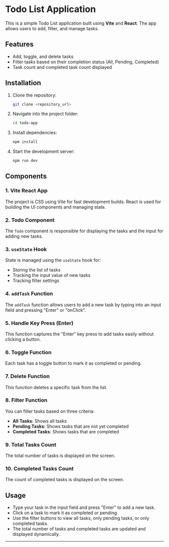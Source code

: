 
# Todo List Application

This is a simple Todo List application built using **Vite** and **React**. The app allows users to add, filter, and manage tasks.

## Features

- Add, toggle, and delete tasks
- Filter tasks based on their completion status (All, Pending, Completed)
- Task count and completed task count displayed

## Installation

1. Clone the repository:
   ```bash
   git clone <repository_url>
   ```
2. Navigate into the project folder:
   ```bash
   cd todo-app
   ```
3. Install dependencies:
   ```bash
   npm install
   ```
4. Start the development server:
   ```bash
   npm run dev
   ```

## Components

### 1. Vite React App
The project is CSS using Vite for fast development builds. React is used for building the UI components and managing state.

### 2. Todo Component
The `Todo` component is responsible for displaying the tasks and the input for adding new tasks.

### 3. `useState` Hook
State is managed using the `useState` hook for:
- Storing the list of tasks
- Tracking the input value of new tasks
- Tracking filter settings


### 4. `addTask` Function
The `addTask` function allows users to add a new task by typing into an input field and pressing "Enter" or "onClick".


### 5. Handle Key Press (Enter)
This function captures the "Enter" key press to add tasks easily without clicking a button.



### 6. Toggle Function
Each task has a toggle button to mark it as completed or pending. 


### 7. Delete Function
This function deletes a specific task from the list.


### 8. Filter Function
You can filter tasks based on three criteria:
- **All Tasks**: Shows all tasks
- **Pending Tasks**: Shows tasks that are not yet completed
- **Completed Tasks**: Shows tasks that are completed


### 9. Total Tasks Count
The total number of tasks is displayed on the screen.


### 10. Completed Tasks Count
The count of completed tasks is displayed on the screen.


## Usage

- Type your task in the input field and press "Enter" to add a new task.
- Click on a task to mark it as completed or pending.
- Use the filter buttons to view all tasks, only pending tasks, or only completed tasks.
- The total number of tasks and completed tasks are updated and displayed dynamically.

---
